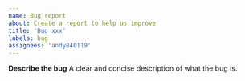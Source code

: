 ```yaml
---
name: Bug report
about: Create a report to help us improve
title: 'Bug xxx'
labels: bug
assignees: 'andy840119'
---
```


**Describe the bug**
A clear and concise description of what the bug is.
